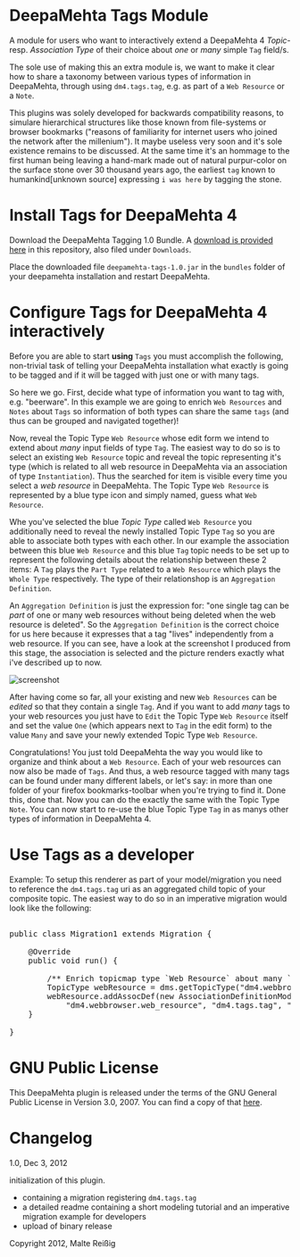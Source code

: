 # DeepaMehta Tags Module

A module for users who want to interactively extend a DeepaMehta 4 _Topic_- resp. _Association Type_ of their choice about _one_ or _many_ simple `Tag` field/s. 

The sole use of making this an extra module is, we want to make it clear how to share a taxonomy between various types of information in DeepaMehta, through using `dm4.tags.tag`, e.g. as part of a `Web Resource` or a `Note`.

This plugins was solely developed for backwards compatibility reasons, to simulare hierarchical structures like those known from file-systems or browser bookmarks ("reasons of familiarity for internet users who joined the network after the millenium"). It maybe useless very soon and it's sole existence remains to be discussed. At the same time it's an hommage to the first human being leaving a hand-mark made out of natural purpur-color on the surface stone over 30 thousand years ago, the earliest `tag` known to humankind[unknown source] expressing `i was here` by tagging the stone.

# Install Tags for DeepaMehta 4

Download the DeepaMehta Tagging 1.0 Bundle. A [download is provided here](https://github.com/downloads/mukil/dm4.tags/deepamehta-tags-1.0.jar) in this repository, also filed under `Downloads`.

Place the downloaded file `deepamehta-tags-1.0.jar` in the `bundles` folder of your deepamehta installation and restart DeepaMehta.

# Configure Tags for DeepaMehta 4 interactively

Before you are able to start **using** `Tags` you must accomplish the following, non-trivial task of telling your DeepaMehta installation what exactly is going to be tagged and if it will be tagged with just one or with many tags.

So here we go. First, decide what type of information you want to tag with, e.g. "beerware". In this example we are going to enrich `Web Resources` and `Notes` about `Tags` so information of both types can share the same `tags` (and thus can be grouped and navigated together)!

Now, reveal the Topic Type `Web Resource` whose edit form we intend to extend about _many_ input fields of type `Tag`. The easiest way to do so is to select an existing `Web Resource` topic and reveal the topic representing it's type (which is related to all web resource in DeepaMehta via an association of type `Instantiation`). Thus the searched for item is visible every time you select a _web resource_ in DeepaMehta. The Topic Type `Web Resource` is represented by a blue type icon and simply named, guess what `Web Resource`.

Whe you've selected the blue _Topic Type_ called `Web Resource` you additionally need to reveal the newly installed Topic Type `Tag` so you are able to associate both types with each other. In our example the association between this blue `Web Resource` and this blue `Tag` topic needs to be set up to represent the following details about the relationship between these 2 items: A `Tag` plays the `Part Type` related to a `Web Resource` which plays the `Whole Type` respectively. The type of their relationshop is an `Aggregation Definition`. 

An `Aggregation Definition` is just the expression for: "one single tag can be _part_ of one or many web resources without being deleted when the web resource is deleted". So the `Aggregation Definition` is the correct choice for us here because it expresses that a tag "lives" independently from a web resource. If you can see, have a look at the screenshot I produced from this stage, the association is selected and the picture renders exactly what i've described up to now.

![screenshot](https://github.com/mukil/dm4.tags/raw/master/tagged_screen_640w.png)

After having come so far, all your existing and new `Web Resources` can be _edited_ so that they contain a single `Tag`. And if you want to add _many_ tags to your web resources you just have to `Edit` the Topic Type `Web Resource` itself and set the value `One` (which appears next to `Tag` in the edit form) to the value `Many` and save your newly extended Topic Type `Web Resource`.

Congratulations! You just told DeepaMehta the way you would like to organize and think about a `Web Resource`. Each of your web resources can now also be made of `Tags`. And thus, a web resource tagged with many tags can be found under many different labels, or let's say: in more than one folder of your firefox bookmarks-toolbar when you're trying to find it. Done this, done that. Now you can do the exactly the same with the Topic Type `Note`. You can now start to re-use the blue Topic Type `Tag` in as manys other types of information in DeepaMehta 4.

# Use Tags as a developer 

Example: To setup this renderer as part of your model/migration you need to reference the `dm4.tags.tag` uri as an aggregated child topic of your composite topic. The easiest way to do so in an imperative migration would look like the following:

<pre>

public class Migration1 extends Migration {

    @Override
    public void run() {

        /** Enrich topicmap type `Web Resource` about many `Tag` fields */
        TopicType webResource = dms.getTopicType("dm4.webbrowser.web_resource", null);
        webResource.addAssocDef(new AssociationDefinitionModel("dm4.core.aggregation_def",
            "dm4.webbrowser.web_resource", "dm4.tags.tag", "dm4.core.one", "dm4.core.many"));
    }

}
</pre>

# GNU Public License

This DeepaMehta plugin is released under the terms of the GNU General Public License in Version 3.0, 2007. You can find a copy of that [here](http://www.gnu.org/licenses/gpl).

# Changelog

1.0, Dec 3, 2012

initialization of this plugin.

- containing a migration registering `dm4.tags.tag`
- a detailed readme containing a short modeling tutorial and an imperative migration example for developers
- upload of binary release

Copyright 2012, Malte Reißig
